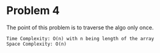 # Problem 4

The point of this problem is to traverse the algo only once.

    
```
Time Complexity: O(n) with n being length of the array
Space Complexity: O(n)
```


